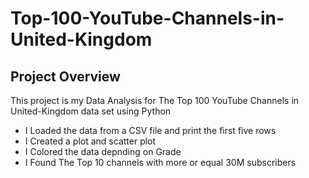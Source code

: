 # Top-100-YouTube-Channels-in-United-Kingdom
## Project Overview
This project is my Data Analysis for The Top 100 YouTube Channels in United-Kingdom data set using Python
- I Loaded the data from a CSV file and print the first five rows
- I Created a plot and scatter plot
- I Colored the data depnding on Grade 
- I Found The Top 10 channels with more or equal 30M subscribers
